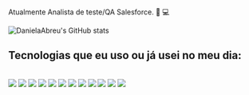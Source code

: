 Atualmente Analista de teste/QA Salesforce. 🤗 💻

![DanielaAbreu's GitHub stats](https://github-readme-stats.vercel.app/api?username=DanielaAbreu&show_icons=true&theme=radical)


## Tecnologias que eu uso ou já usei no meu dia:

<div style="display: inline_block"><br/>
    <img src="https://img.shields.io/badge/HTML-239120?style=for-the-badge&logo=html5&logoColor=white" />
    <img src="https://img.shields.io/badge/JavaScript-F7DF1E?style=for-the-badge&logo=javascript&logoColor=black" />
    <img src="https://img.shields.io/badge/CSS-239120?&style=for-the-badge&logo=css3&logoColor=white" />
    <img src="https://img.shields.io/badge/Python-3776AB?style=for-the-badge&logo=python&logoColor=white" />
    <img src="https://img.shields.io/badge/Salesforce-00A1E0?style=for-the-badge&logo=Salesforce&logoColor=white" />
    <img src="https://img.shields.io/badge/Notion-000000?style=for-the-badge&logo=notion&logoColor=white" />
    <img src="https://img.shields.io/badge/Miro-050038?style=for-the-badge&logo=Miro&logoColor=white" />
    <img src="https://img.shields.io/badge/Figma-F24E1E?style=for-the-badge&logo=figma&logoColor=white" />
    <img src="https://img.shields.io/badge/Canva-%2300C4CC.svg?&style=for-the-badge&logo=Canva&logoColor=white" />
    <img src="https://img.shields.io/badge/Twilio-F22F46?style=for-the-badge&logo=Twilio&logoColor=white" />
    <img src="https://img.shields.io/badge/Azure_DevOps-0078D7?style=for-the-badge&logo=azure-devops&logoColor=white" />
    <img src="https://img.shields.io/badge/PostgreSQL-316192?style=for-the-badge&logo=postgresql&logoColor=white" />
</div>
